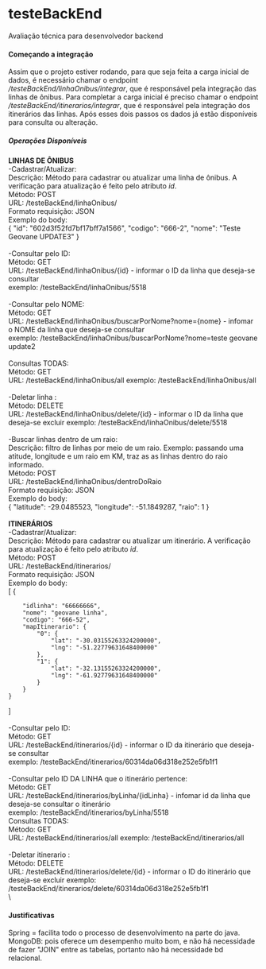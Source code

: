 # testeBackEnd
Avaliação técnica para desenvolvedor backend

#### Começando a integração

Assim que o projeto estiver rodando, para que seja feita a carga inicial de dados, é necessário chamar o endpoint */testeBackEnd/linhaOnibus/integrar*, que é responsável pela integração das linhas de ônibus. Para completar a carga inicial é preciso chamar o endpoint */testeBackEnd/itinerarios/integrar*, que é responsável pela integração dos itinerários das linhas. Após esses dois passos os dados já estão disponíveis para consulta ou alteração.


##### Operações Disponíveis

**LINHAS DE ÔNIBUS**\
-Cadastrar/Atualizar:\
Descrição: Método para cadastrar ou atualizar uma linha de ônibus. A verificação para atualização é feito pelo atributo *id*.\
Método: POST\
URL: /testeBackEnd/linhaOnibus/\
Formato requisição: JSON\
Exemplo do body:\
    {
        "id": "602d3f52fd7bf17bff7a1566",
        "codigo": "666-2",
        "nome": "Teste Geovane UPDATE3"
    }
\
\
-Consultar pelo ID:\
Método: GET\
URL: /testeBackEnd/linhaOnibus/{id} - informar o ID da linha que deseja-se consultar\
exemplo: /testeBackEnd/linhaOnibus/5518\
\
-Consultar pelo NOME:\
Método: GET\
URL: /testeBackEnd/linhaOnibus/buscarPorNome?nome={nome} - infomar o NOME da linha que deseja-se consultar\
exemplo: /testeBackEnd/linhaOnibus/buscarPorNome?nome=teste geovane update2\
\
Consultas TODAS:\
Método: GET\
URL: /testeBackEnd/linhaOnibus/all
exemplo: /testeBackEnd/linhaOnibus/all\
\
-Deletar linha :\
Método: DELETE\
URL: /testeBackEnd/linhaOnibus/delete/{id} - informar o ID da linha que deseja-se excluir
exemplo: /testeBackEnd/linhaOnibus/delete/5518\
\
-Buscar linhas dentro de um raio:\
Descrição: filtro de linhas por meio de um raio. Exemplo: passando uma atitude, longitude e um raio em KM, traz as as linhas dentro do raio informado.\
Método: POST\
URL: /testeBackEnd/linhaOnibus/dentroDoRaio\
Formato requisição: JSON\
Exemplo do body:\
   {
    "latitude": -29.0485523,
    "longitude": -51.1849287,
    "raio": 1
}
\
\
**ITINERÁRIOS**\
-Cadastrar/Atualizar:\
Descrição: Método para cadastrar ou atualizar um itinerário. A verificação para atualização é feito pelo atributo *id*.\
Método: POST\
URL: /testeBackEnd/itinerarios/\
Formato requisição: JSON\
Exemplo do body:\
   [
    {
        
        "idlinha": "66666666",
        "nome": "geovane linha",
        "codigo": "666-52",
        "mapItinerario": {
            "0": {
                "lat": "-30.03155263324200000",
                "lng": "-51.22779631648400000"
            },
            "1": {
                "lat": "-32.13155263324200000",
                "lng": "-61.92779631648400000"
            }
        }
    }
]
\
\
-Consultar pelo ID:\
Método: GET\
URL: /testeBackEnd/itinerarios/{id} - informar o ID da itinerário que deseja-se consultar\
exemplo: /testeBackEnd/itinerarios/60314da06d318e252e5fb1f1\
\
-Consultar pelo ID DA LINHA que o itinerário pertence:\
Método: GET\
URL: /testeBackEnd/itinerarios/byLinha/{idLinha} - infomar id da linha que deseja-se consultar o itinerário\
exemplo: /testeBackEnd/itinerarios/byLinha/5518
\
Consultas TODAS:\
Método: GET\
URL: /testeBackEnd/itinerarios/all
exemplo: /testeBackEnd/itinerarios/all\
\
-Deletar itinerario :\
Método: DELETE\
URL: /testeBackEnd/itinerarios/delete/{id} - informar o ID do itinerário que deseja-se excluir
exemplo: /testeBackEnd/itinerarios/delete/60314da06d318e252e5fb1f1\
\
#### Justificativas
Spring = facilita todo o processo de desenvolvimento na parte do java.\
MongoDB: pois oferece um desempenho muito bom, e não há necessidade de fazer "JOIN" entre as tabelas, portanto não há necessidade bd relacional.




